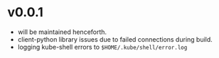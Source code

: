 # v0.0.1

- will be maintained henceforth.
- client-python library issues due to failed connections during build.
- logging kube-shell errors to `$HOME/.kube/shell/error.log`
